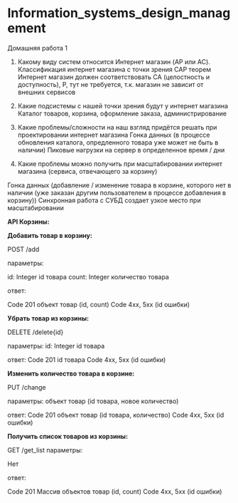 # Information_systems_design_management
Домашняя работа 1

1. Какому виду систем относится Интернет магазин (AP или AC). Классификация интернет магазина с точки зрения CAP теорем
Интернет магазин должен соответствовать CA (целостность и доступность), P, тут не требуется, т.к. магазин не зависит от внешних сервисов

2. Какие подсистемы с нашей точки зрения будут у интернет магазина
Каталог товаров, корзина, оформление заказа, администрирование

3. Какие проблемы/сложности на наш взгляд придётся решать при проектировании интернет магазина
Гонка данных (в процессе обновления каталога, опредленного товара уже может не быть в наличии)
Пиковые нагрузки на сервер в определенное время / дни

4. Какие проблемы можно получить при масштабировании интернет магазина (сервиса, отвечающего за корзину)

Гонка данных (добавление / изменение товара в корзине, которого нет в наличии (уже заказан другим пользователем в процессе добавления в корзину))
Синхронная работа с СУБД создает узкое место при масштабировании

**API Корзины:**

**Добавить товар в корзину:**

POST /add

параметры:

id: Integer id товара
count: Integer количество товара

ответ:

Code 201 объект товар (id, count)
Code 4xx, 5xx (id ошибки)


**Убрать товар из корзины:**

DELETE /delete{id}

параметры:
id: Integer id товара

ответ:
Code 201 id товара
Code 4xx, 5xx (id ошибки)

**Изменить количество товара в корзине:**

PUT /change

параметры:
объект товар (id товара, новое количество)

ответ:
Code 201 объект товар (id товара, количество)
Code 4xx, 5xx (id ошибки)

**Получить список товаров из корзины:**

GET /get_list
параметры:

Нет

ответ:

Code 201 Массив объектов товар (id, count)
Code 4xx, 5xx (id ошибки)
